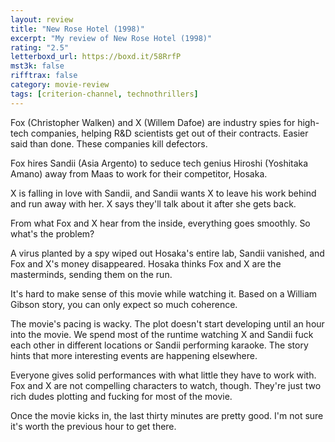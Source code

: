 ```yaml
---
layout: review
title: "New Rose Hotel (1998)"
excerpt: "My review of New Rose Hotel (1998)"
rating: "2.5"
letterboxd_url: https://boxd.it/58RrfP
mst3k: false
rifftrax: false
category: movie-review
tags: [criterion-channel, technothrillers]
---
```


Fox (Christopher Walken) and X (Willem Dafoe) are industry spies for high-tech companies, helping R&D scientists get out of their contracts. Easier said than done. These companies kill defectors.

Fox hires Sandii (Asia Argento) to seduce tech genius Hiroshi (Yoshitaka Amano) away from Maas to work for their competitor, Hosaka.

X is falling in love with Sandii, and Sandii wants X to leave his work behind and run away with her. X says they'll talk about it after she gets back.

From what Fox and X hear from the inside, everything goes smoothly. So what's the problem?

A virus planted by a spy wiped out Hosaka's entire lab, Sandii vanished, and Fox and X's money disappeared. Hosaka thinks Fox and X are the masterminds, sending them on the run.

It's hard to make sense of this movie while watching it. Based on a William Gibson story, you can only expect so much coherence.

The movie's pacing is wacky. The plot doesn't start developing until an hour into the movie. We spend most of the runtime watching X and Sandii fuck each other in different locations or Sandii performing karaoke. The story hints that more interesting events are happening elsewhere.

Everyone gives solid performances with what little they have to work with. Fox and X are not compelling characters to watch, though. They're just two rich dudes plotting and fucking for most of the movie.

Once the movie kicks in, the last thirty minutes are pretty good. I'm not sure it's worth the previous hour to get there.
